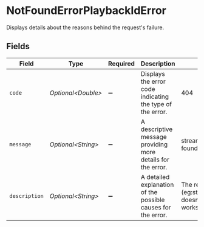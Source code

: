 # NotFoundErrorPlaybackIdError

Displays details about the reasons behind the request's failure.


## Fields

| Field                                                                          | Type                                                                           | Required                                                                       | Description                                                                    | Example                                                                        |
| ------------------------------------------------------------------------------ | ------------------------------------------------------------------------------ | ------------------------------------------------------------------------------ | ------------------------------------------------------------------------------ | ------------------------------------------------------------------------------ |
| `code`                                                                         | *Optional\<Double>*                                                            | :heavy_minus_sign:                                                             | Displays the error code indicating the type of the error.                      | 404                                                                            |
| `message`                                                                      | *Optional\<String>*                                                            | :heavy_minus_sign:                                                             | A descriptive message providing more details for the error.                    | stream/playbackId not found                                                    |
| `description`                                                                  | *Optional\<String>*                                                            | :heavy_minus_sign:                                                             | A detailed explanation of the possible causes for the error.<br/>              | The requested resource (eg:streamId/playbackId) doesn't exist in the workspace |